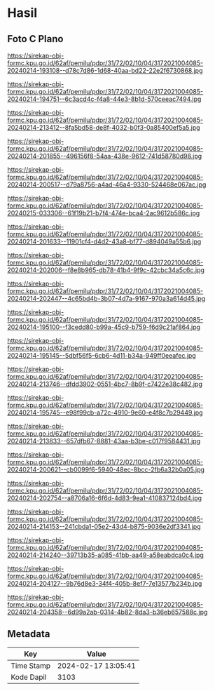 # Hasil

## Foto C Plano

https://sirekap-obj-formc.kpu.go.id/62af/pemilu/pdpr/31/72/02/10/04/3172021004085-20240214-193108--d78c7d86-1d68-40aa-bd22-22e2f6730868.jpg

https://sirekap-obj-formc.kpu.go.id/62af/pemilu/pdpr/31/72/02/10/04/3172021004085-20240214-194751--6c3acd4c-f4a8-44e3-8b1d-570ceeac7494.jpg

https://sirekap-obj-formc.kpu.go.id/62af/pemilu/pdpr/31/72/02/10/04/3172021004085-20240214-213412--8fa5bd58-de8f-4032-b0f3-0a85400ef5a5.jpg

https://sirekap-obj-formc.kpu.go.id/62af/pemilu/pdpr/31/72/02/10/04/3172021004085-20240214-201855--496156f8-54aa-438e-9612-741d58780d98.jpg

https://sirekap-obj-formc.kpu.go.id/62af/pemilu/pdpr/31/72/02/10/04/3172021004085-20240214-200517--d79a8756-a4ad-46a4-9330-524468e067ac.jpg

https://sirekap-obj-formc.kpu.go.id/62af/pemilu/pdpr/31/72/02/10/04/3172021004085-20240215-033306--61f19b21-b7f4-474e-bca4-2ac9612b586c.jpg

https://sirekap-obj-formc.kpu.go.id/62af/pemilu/pdpr/31/72/02/10/04/3172021004085-20240214-201633--11901cf4-d4d2-43a8-bf77-d894049a55b6.jpg

https://sirekap-obj-formc.kpu.go.id/62af/pemilu/pdpr/31/72/02/10/04/3172021004085-20240214-202006--f8e8b965-db78-41b4-9f9c-42cbc34a5c6c.jpg

https://sirekap-obj-formc.kpu.go.id/62af/pemilu/pdpr/31/72/02/10/04/3172021004085-20240214-202447--4c65bd4b-3b07-4d7a-9167-970a3a614d45.jpg

https://sirekap-obj-formc.kpu.go.id/62af/pemilu/pdpr/31/72/02/10/04/3172021004085-20240214-195100--f3cedd80-b99a-45c9-b759-f6d9c21af864.jpg

https://sirekap-obj-formc.kpu.go.id/62af/pemilu/pdpr/31/72/02/10/04/3172021004085-20240214-195145--5dbf56f5-6cb6-4d11-b34a-949ff0eeafec.jpg

https://sirekap-obj-formc.kpu.go.id/62af/pemilu/pdpr/31/72/02/10/04/3172021004085-20240214-213746--dfdd3902-0551-4bc7-8b9f-c7422e38c482.jpg

https://sirekap-obj-formc.kpu.go.id/62af/pemilu/pdpr/31/72/02/10/04/3172021004085-20240214-195745--e98f99cb-a72c-4910-9e60-e4f8c7b29449.jpg

https://sirekap-obj-formc.kpu.go.id/62af/pemilu/pdpr/31/72/02/10/04/3172021004085-20240214-213833--657dfb67-8881-43aa-b3be-c017f9584431.jpg

https://sirekap-obj-formc.kpu.go.id/62af/pemilu/pdpr/31/72/02/10/04/3172021004085-20240214-200621--cb0099f6-5940-48ec-8bcc-2fb6a32b0a05.jpg

https://sirekap-obj-formc.kpu.go.id/62af/pemilu/pdpr/31/72/02/10/04/3172021004085-20240214-202754--a8706a16-6f6d-4d83-9ea1-410837124bd4.jpg

https://sirekap-obj-formc.kpu.go.id/62af/pemilu/pdpr/31/72/02/10/04/3172021004085-20240214-214153--241cbda1-05e2-43d4-b875-9036e2df3341.jpg

https://sirekap-obj-formc.kpu.go.id/62af/pemilu/pdpr/31/72/02/10/04/3172021004085-20240214-214240--39713b35-a085-41bb-aa49-a58eabdca0c4.jpg

https://sirekap-obj-formc.kpu.go.id/62af/pemilu/pdpr/31/72/02/10/04/3172021004085-20240214-204127--9b76d8e3-34f4-405b-8ef7-7e13577b234b.jpg

https://sirekap-obj-formc.kpu.go.id/62af/pemilu/pdpr/31/72/02/10/04/3172021004085-20240214-204358--6d99a2ab-0314-4b82-8da3-b36eb657588c.jpg


## Metadata

| Key        | Value               |
| ---------- | ------------------- |
| Time Stamp | 2024-02-17 13:05:41 |
| Kode Dapil | 3103                |



